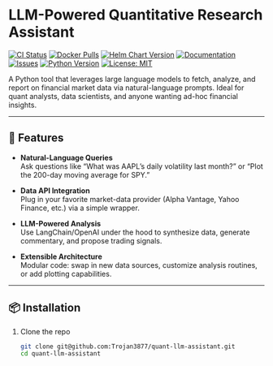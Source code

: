 # LLM-Powered Quantitative Research Assistant

[![CI Status](https://github.com/Trojan3877/quant-llm-assistant/actions/workflows/ci.yml/badge.svg)](https://github.com/Trojan3877/quant-llm-assistant/actions/workflows/ci.yml)
[![Docker Pulls](https://img.shields.io/docker/pulls/trojan3877/quant-llm-assistant)](https://hub.docker.com/r/trojan3877/quant-llm-assistant)
[![Helm Chart Version](https://img.shields.io/helm/v/quant-llm-assistant?repository_url=https://github.com/Trojan3877/quant-llm-assistant)](https://github.com/Trojan3877/quant-llm-assistant/tree/main/helm/quant-llm-assistant)
[![Documentation](https://img.shields.io/badge/docs-latest-blue)](https://github.com/Trojan3877/quant-llm-assistant/tree/main/docs)
[![Issues](https://img.shields.io/github/issues/Trojan3877/quant-llm-assistant)](https://github.com/Trojan3877/quant-llm-assistant/issues)
[![Python Version](https://img.shields.io/badge/python-3.10%2B-blue.svg)](https://www.python.org/)
[![License: MIT](https://img.shields.io/badge/License-MIT-yellow.svg)](LICENSE)

A Python tool that leverages large language models to fetch, analyze, and report on financial market data via natural-language prompts. Ideal for quant analysts, data scientists, and anyone wanting ad-hoc financial insights.

---

## 🚀 Features

- **Natural-Language Queries**  
  Ask questions like “What was AAPL’s daily volatility last month?” or “Plot the 200-day moving average for SPY.”

- **Data API Integration**  
  Plug in your favorite market-data provider (Alpha Vantage, Yahoo Finance, etc.) via a simple wrapper.

- **LLM-Powered Analysis**  
  Use LangChain/OpenAI under the hood to synthesize data, generate commentary, and propose trading signals.

- **Extensible Architecture**  
  Modular code: swap in new data sources, customize analysis routines, or add plotting capabilities.

---

## 📦 Installation

1. Clone the repo  
   ```bash
   git clone git@github.com:Trojan3877/quant-llm-assistant.git
   cd quant-llm-assistant

